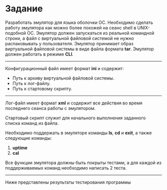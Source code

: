 # Задание
Разработать эмулятор для языка оболочки ОС. Необходимо сделать работу эмулятора как можно более похожей на сеанс shell в UNIX-подобной ОС.
Эмулятор должен запускаться из реальной командной строки, а файл с виртуальной файловой системой не нужно распаковывать у пользователя.
Эмулятор принимает образ виртуальной файловой системы в виде файла формата **tar**. Эмулятор должен работать в режиме **CLI**.
___
Конфигурационный файл имеет формат **ini** и содержит:
- Путь к архиву виртуальной файловой системы.
- Путь к лог-файлу.
- Путь к стартовому скрипту.
___
Лог-файл имеет формат **xml** и содержит все действия во время последнего сеанса работы с эмулятором.

Стартовый скрипт служит для начального выполнения заданного списка команд из файла.

Необходимо поддержать в эмуляторе команды **ls**, **cd** и **exit**, а также следующие команды:
1. **uptime**
2. **cal**

Все функции эмулятора должны быть покрыты тестами, а для каждой из поддерживаемых команд необходимо написать 2 теста.
___
Ниже представлены результаты тестирования программы